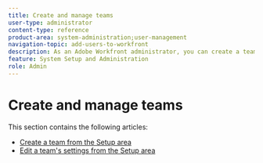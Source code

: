 ```yaml
---
title: Create and manage teams
user-type: administrator
content-type: reference
product-area: system-administration;user-management
navigation-topic: add-users-to-workfront
description: As an Adobe Workfront administrator, you can create a team from the Setup area.
feature: System Setup and Administration
role: Admin
---
```


# Create and manage teams

This section contains the following articles:

* [Create a team from the Setup area](../../../administration-and-setup/add-users/create-and-manage-teams/create-a-team-from-setup.md) 
* [Edit a team's settings from the Setup area](../../../administration-and-setup/add-users/create-and-manage-teams/edit-team-settings-from-setup.md)

